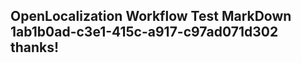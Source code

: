 <properties
ms.topic="hero-topic1"
ms.test1="hero-topic"
ms.test2="test"/>

## OpenLocalization Workflow Test MarkDown 1ab1b0ad-c3e1-415c-a917-c97ad071d302 thanks!
